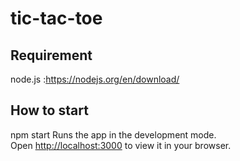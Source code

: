 # tic-tac-toe
## Requirement
node.js :https://nodejs.org/en/download/
## How to start
npm start
Runs the app in the development mode.\
Open [http://localhost:3000](http://localhost:3000) to view it in your browser.

